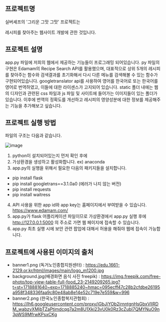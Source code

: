 프로젝트명
----------
실버셰프의 '그리운 그맛 그맛' 프로젝트는

레시피를 찾아주는 웹사이트 개발에 관한 것입니다.

프로젝트 설명
-------------
app.py 파일에 저희의 웹에서 제공하는 기능들이 프로그래밍 되어있습니다.
py 파일의 구현은 Edamam의 Recipe Search API를 활용했으며,
대표적으로 상위 5개의 레시피를 찾아주는 함수와 검색결과를 초기화해서 다시 다른 메뉴를 검색해볼 수 있는 함수가 구현되어있습니다.
googletranslator api를 사용하여 영어를 한국어로 또는 한국어를 영어로 번역하였고,
이들에 대한 라이센스가 고지되어 있습니다.
static 폴더 내에는 웹의 디자인과 관련된 css 파일과 js 파일 및 사이트에 들어가는 이미지들이 있는 폴더가 있습니다.
이후에 번역의 정확도를 개선하고 레시피의 영양성분에 대한 정보를 제공해주는 기능을 추가해보고 싶습니다.

프로젝트 실행 방법
------------------
파일의 구조는 다음과 같습니다.

![image](https://github.com/king-of-coding/OSS_final_project/assets/144990670/f64a1c77-153b-445a-abad-6b6390101727)





1. python이 설치되어있는지 먼저 확인 후에
2. 가상환경을 생성하고 활성화합니다. ex) anaconda
3. app.py의 실행을 위해서 필요한 다음의 패키지들을 설치합니다.
- pip install flask
- pip install googletrans==3.1.0a0 (에러가 나지 않는 버전)
- pip install requests
- pip install waitress
4. API 사용을 위한 app id와 app key는 홈페이지에서 부여받을 수 있습니다.
https://www.edamam.com/
5. app.py가 flask 어플리케이션 파일이므로 가상환경에서 app.py 실행 후에
http://127.0.0.1:5000 의 주소로 가면 웹 페이지에 접속할 수 있습니다.
6. app.py 최초 실행 시에 보안 관련 팝업에 대해서 허용을 해줘야 웹에 접속이 가능합니다.


프로젝트에 사용된 이미지의 출처
-------------------------
- banner1.png (독거노인종합지원센터) : https://edu.1661-2129.or.kr/html/images/main/logo_m1200.jpg
- background.jpg(배경화면 음식 사진 freepik) : https://img.freepik.com/free-photo/top-view-table-full-food_23-2149209265.jpg?t=st=1718881640~exp=1718885240~hmac=095ecff47c28b2cfdbe26195a958f348336faa9c80e48ab8e14e52c719e7e559&w=996
- banner2.png (한국노인종합복지관협회) : https://lh6.googleusercontent.com/proxy/iGbJiYOb2irnntgnHsGbxVIlRDM_wabzvXMjbTZaPtimdcqg7a2m8U1Xki23vU0k0Rz3cZubI7QMYNuO9n3pWS9MfrwKPsxCKg
